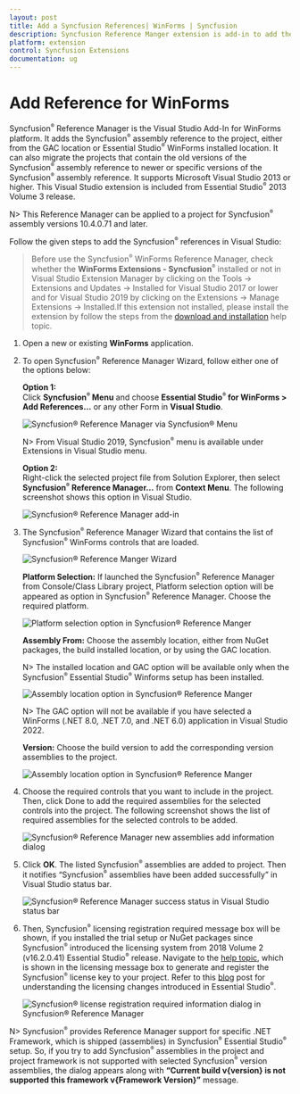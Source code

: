 ```yaml
---
layout: post
title: Add a Syncfusion References| WinForms | Syncfusion
description: Syncfusion Reference Manger extension is add-in to add the Syncfusion references into the WinForms application
platform: extension
control: Syncfusion Extensions
documentation: ug
---
```


# Add Reference for WinForms

Syncfusion<sup style="font-size:70%">&reg;</sup> Reference Manager is the Visual Studio Add-In for WinForms platform. It adds the Syncfusion<sup style="font-size:70%">&reg;</sup> assembly reference to the project, either from the GAC location or Essential Studio<sup style="font-size:70%">&reg;</sup> WinForms installed location. It can also migrate the projects that contain the old versions of the Syncfusion<sup style="font-size:70%">&reg;</sup> assembly reference to newer or specific versions of the Syncfusion<sup style="font-size:70%">&reg;</sup> assembly reference. It supports Microsoft Visual Studio 2013 or higher. This Visual Studio extension is included from Essential Studio<sup style="font-size:70%">&reg;</sup> 2013 Volume 3 release.

N> This Reference Manager can be applied to a project for Syncfusion<sup style="font-size:70%">&reg;</sup> assembly versions 10.4.0.71 and later.

Follow the given steps to add the Syncfusion<sup style="font-size:70%">&reg;</sup> references in Visual Studio:

> Before use the Syncfusion<sup style="font-size:70%">&reg;</sup> WinForms Reference Manager, check whether the **WinForms Extensions - Syncfusion<sup style="font-size:70%">&reg;</sup>** installed or not in Visual Studio Extension Manager by clicking on the Tools -> Extensions and Updates -> Installed for Visual Studio 2017 or lower and for Visual Studio 2019 by clicking on the Extensions -> Manage Extensions -> Installed.If this extension not installed, please install the extension by follow the steps from the [download and installation](https://help.Syncfusion.com/windowsforms/visual-studio-integration/vs2019-extensions/download-and-installation/) help topic.

1. Open a new or existing **WinForms** application.

2. To open Syncfusion<sup style="font-size:70%">&reg;</sup> Reference Manager Wizard, follow either one of the options below:

   **Option 1:**  
   Click **Syncfusion<sup style="font-size:70%">&reg;</sup> Menu** and choose **Essential Studio<sup style="font-size:70%">&reg;</sup> for WinForms > Add References…** or any other Form in **Visual Studio**.

   ![Syncfusion<sup style="font-size:70%">&reg;</sup> Reference Manager via Syncfusion<sup style="font-size:70%">&reg;</sup> Menu](Syncfusion-Reference-Manger_images/Syncfusion_Menu_AddReference.png)

   N> From Visual Studio 2019, Syncfusion<sup style="font-size:70%">&reg;</sup> menu is available under Extensions in Visual Studio menu.

   **Option 2:**  
   Right-click the selected project file from Solution Explorer, then select **Syncfusion<sup style="font-size:70%">&reg;</sup> Reference Manager…** from **Context Menu**. The following screenshot shows this option in Visual Studio.   

   ![Syncfusion<sup style="font-size:70%">&reg;</sup> Reference Manager add-in](Syncfusion-Reference-Manger_images/Syncfusion-Reference-Manger-img1.png)

3. The Syncfusion<sup style="font-size:70%">&reg;</sup> Reference Manager Wizard that contains the list of Syncfusion<sup style="font-size:70%">&reg;</sup> WinForms controls that are loaded.

   ![Syncfusion<sup style="font-size:70%">&reg;</sup> Reference Manger Wizard](Syncfusion-Reference-Manger_images/Syncfusion-Reference-Manger-img2.png)

   **Platform Selection:** If launched the Syncfusion<sup style="font-size:70%">&reg;</sup> Reference Manager from Console/Class Library project, Platform selection option will be appeared as option in Syncfusion<sup style="font-size:70%">&reg;</sup> Reference Manager. Choose the required platform. 

   ![Platform selection option in Syncfusion<sup style="font-size:70%">&reg;</sup> Reference Manger](Syncfusion-Reference-Manger_images/Syncfusion-Reference-Manger-img3.png)

   **Assembly From:** Choose the assembly location, either from NuGet packages, the build installed location, or by using the GAC location.

   N> The installed location and GAC option will be available only when the Syncfusion<sup style="font-size:70%">&reg;</sup> Essential Studio<sup style="font-size:70%">&reg;</sup> Winforms setup has been installed.

   ![Assembly location option in Syncfusion<sup style="font-size:70%">&reg;</sup> Reference Manger](Syncfusion-Reference-Manger_images/Syncfusion-Reference-Manger-img4.png)

   N> The GAC option will not be available if you have selected a WinForms (.NET 8.0, .NET 7.0, and .NET 6.0) application in Visual Studio 2022.

   **Version:** Choose the build version to add the corresponding version assemblies to the project.

   ![Assembly location option in Syncfusion<sup style="font-size:70%">&reg;</sup> Reference Manger](Syncfusion-Reference-Manger_images/Syncfusion-Reference-Manger1-img4.png)

   
  

4. Choose the required controls that you want to include in the project. Then, click Done to add the required assemblies for the selected controls into the project. The following screenshot shows the list of required assemblies for the selected controls to be added.

   ![Syncfusion<sup style="font-size:70%">&reg;</sup> Reference Manager new assemblies add information dialog](Syncfusion-Reference-Manger_images/Syncfusion-Reference-Manger-img5.png)

5. Click **OK**. The listed Syncfusion<sup style="font-size:70%">&reg;</sup> assemblies are added to project. Then it notifies “Syncfusion<sup style="font-size:70%">&reg;</sup> assemblies have been added successfully” in Visual Studio status bar.

   ![Syncfusion<sup style="font-size:70%">&reg;</sup> Reference Manager success status in Visual Studio status bar](Syncfusion-Reference-Manger_images/Syncfusion-Reference-Manger-img6.png)

6. Then, Syncfusion<sup style="font-size:70%">&reg;</sup> licensing registration required message box will be shown, if you installed the trial setup or NuGet packages since Syncfusion<sup style="font-size:70%">&reg;</sup> introduced the licensing system from 2018 Volume 2 (v16.2.0.41) Essential Studio<sup style="font-size:70%">&reg;</sup> release. Navigate to the  [help topic](https://help.Syncfusio.com/common/essential-studio/licensing/license-key#how-to-generate-Syncfusion-license-key), which is shown in the licensing message box to generate and register the Syncfusion<sup style="font-size:70%">&reg;</sup> license key to your project. Refer to this [blog](https://blog.Syncfusion.com/post/Whats-New-in-2018-Volume-2-Licensing-Changes-in-the-1620x-Version-of-Essential-Studio.aspx) post for understanding the licensing changes introduced in Essential Studio<sup style="font-size:70%">&reg;</sup>.

   ![Syncfusion<sup style="font-size:70%">&reg;</sup> license registration required information dialog in Syncfusion<sup style="font-size:70%">&reg;</sup> Reference Manager](Syncfusion-Reference-Manger_images/Syncfusion-Reference-Manger-img7.png)

N>  Syncfusion<sup style="font-size:70%">&reg;</sup> provides Reference Manager support for specific .NET Framework, which is shipped (assemblies) in Syncfusion<sup style="font-size:70%">&reg;</sup> Essential Studio<sup style="font-size:70%">&reg;</sup> setup. So, if you try to add Syncfusion<sup style="font-size:70%">&reg;</sup> assemblies in the project and project framework is not supported with selected Syncfusion<sup style="font-size:70%">&reg;</sup> version assemblies, the dialog appears along with **“Current build v{version} is not supported this framework v{Framework Version}”** message.






